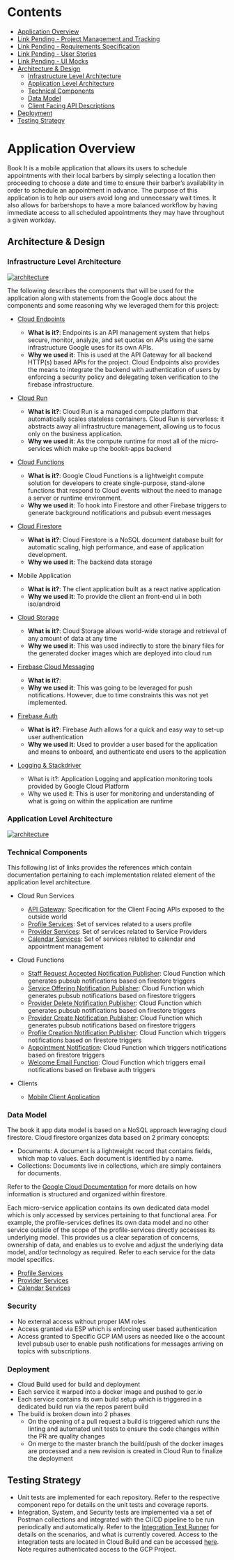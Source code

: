 # Contents

- [Application Overview](#Application-Overview)
- [Link Pending - Project Management and Tracking]()
- [Link Pending - Requirements Specification]()
- [Link Pending - User Stories]()
- [Link Pending - UI Mocks]()
- [Architecture & Design](#Architecture-&-Design)
  - [Infrastructure Level Architecture](#Infrastructure-Level-Architecture)
  - [Application Level Architecture](#Application-Level-Architecture)
  - [Technical Components](#Technical-Components)
  - [Data Model](#Data-Model)
  - [Client Facing API Descriptions](https://endpointsportal.bookit-app-260021.cloud.goog/)
- [Deployment](#Deployment)
- [Testing Strategy](#Testing-Strategy)

# Application Overview

Book It is a mobile application that allows its users to schedule appointments with their local barbers by simply selecting a location then proceeding to choose a date and time to ensure their barber’s availability in order to schedule an appointment in advance. The purpose of this application is to help our users avoid long and unnecessary wait times. It also allows for barbershops to have a more balanced workflow by having immediate access to all scheduled appointments they may have throughout a given workday.

## Architecture & Design

### Infrastructure Level Architecture

[![architecture](./images/architecture/high-level-architecture.png)](./images/high-level-architecture.png)

The following describes the components that will be used for the application along with statements from the Google docs about the components and some reasoning why we leveraged them for this project:

- [Cloud Endpoints](https://cloud.google.com/endpoints/docs/)

  - **What is it?**: Endpoints is an API management system that helps secure, monitor, analyze, and set quotas on APIs using the same infrastructure Google uses for its own APIs.
  - **Why we used it**: This is used at the API Gateway for all backend HTTP(s) based APIs for the project. Cloud Endpoints also provides the means to integrate the backend with authentication of users by enforcing a security policy and delegating token verification to the firebase infrastructure.

- [Cloud Run](https://cloud.google.com/run/docs/)

  - **What is it?**: Cloud Run is a managed compute platform that automatically scales stateless containers. Cloud Run is serverless: it abstracts away all infrastructure management, allowing us to focus only on the business application.
  - **Why we used it**: As the compute runtime for most all of the micro-services which make up the bookit-apps backend

- [Cloud Functions](https://cloud.google.com/functions/docs/)
  - **What is it?**: Google Cloud Functions is a lightweight compute solution for developers to create single-purpose, stand-alone functions that respond to Cloud events without the need to manage a server or runtime environment.
  - **Why we used it**: To hook into Firestore and other Firebase triggers to generate background notifications and pubsub event messages
- [Cloud Firestore](https://cloud.google.com/firestore/docs/)

  - **What is it?**: Cloud Firestore is a NoSQL document database built for automatic scaling, high performance, and ease of application development.
  - **Why we used it**: The backend data storage

- Mobile Application

  - **What is it?**: The client application built as a react native application
  - **Why we used it**: To provide the client an front-end ui in both iso/android

- [Cloud Storage](https://cloud.google.com/storage/docs/)

  - **What is it?**: Cloud Storage allows world-wide storage and retrieval of any amount of data at any time
  - **Why we used it**: This was used indirectly to store the binary files for the generated docker images which are deployed into cloud run

- [Firebase Cloud Messaging]()

  - **What is it?**:
  - **Why we used it**: This was going to be leveraged for push notifications. However, due to time constraints this was not yet implemented.

- [Firebase Auth](https://firebase.google.com/docs/auth)

  - **What is it?**: Firebase Auth allows for a quick and easy way to set-up user authentication
  - **Why we used it**: Used to provider a user based for the application and means to onboard, and authenticate end users to the application

- [Logging & Stackdriver](https://cloud.google.com/stackdriver/docs/)
  - What is it?: Application Logging and application monitoring tools provided by Google Cloud Platform
  - Why we used it: This is user for monitoring and understanding of what is going on within the application are runtime

### Application Level Architecture

[![architecture](./images/architecture/detailed-architecture.png)](./images/detailed-architecture.png)

### Technical Components

This following list of links provides the references which contain documentation pertaining to each implementation related element of the application level architecture.

- Cloud Run Services
    - [API Gateway](https://github.com/bookit-app/api-gateway): Specification for the Client Facing APIs exposed to the outside world
    - [Profile Services](https://github.com/bookit-app/profile-services): Set of services related to a users profile
    - [Provider Services](https://github.com/bookit-app/provider-services): Set of services related to Service Providers
    - [Calendar Services](https://github.com/bookit-app/calender-services): Set of services related to calendar and appointment management

- Cloud Functions
    - [Staff Request Accepted Notification Publisher](https://github.com/bookit-app/staff-request-accepted-notification-publisher): Cloud Function which generates pubsub notifications based on firestore triggers
    - [Service Offering Notification Publisher](https://github.com/bookit-app/service-offering-notification-publisher): Cloud Function which generates pubsub notifications based on firestore triggers
    - [Provider Delete Notification Publisher](https://github.com/bookit-app/provider-delete-notification-publisher): Cloud Function which generates pubsub notifications based on firestore triggers
    - [Provider Create Notification Publisher](https://github.com/bookit-app/provider-create-notification-publisher): Cloud Function which generates pubsub notifications based on firestore triggers
    - [Profile Creation Notification Publisher](https://github.com/bookit-app/profile-create-event-publisher): Cloud Function which triggers notifications based on firestore triggers
    - [Appointment Notification](https://github.com/bookit-app/appointment-notification): Cloud Function which triggers notifications based on firestore triggers
    - [Welcome Email Function](https://github.com/bookit-app/welcome-email-function): Cloud Function which triggers email notifications based on firebase auth triggers

- Clients
    - [Mobile Client Application](https://github.com/bookit-app/capstoneSweng894)

### Data Model

The book it app data model is based on a NoSQL approach leveraging cloud firestore. Cloud firestore organizes data based on 2 primary concepts:

- Documents: A document is a lightweight record that contains fields, which map to values. Each document is identified by a name.
- Collections: Documents live in collections, which are simply containers for documents.

Refer to the [Google Cloud Documentation](https://cloud.google.com/firestore/docs/data-model) for more details on how information is structured and organized within firestore.

Each micro-service application contains its own dedicated data model which is only accessed by services pertaining to that functional area. For example, the profile-services defines its own data model and no other service outside of the scope of the profile-services directly accesses its underlying model. This provides us a clear separation of concerns, ownership of data, and enables us to evolve and adjust the underlying data model, and/or technology as required. Refer to each service for the data model specifics.

- [Profile Services](https://github.com/bookit-app/profile-services#data-model)
- [Provider Services](https://github.com/bookit-app/provider-services#data-model)
- [Calendar Services](https://github.com/bookit-app/calender-services#data-flow-diagram)

### Security

- No external access without proper IAM roles
- Access granted via ESP which is enforcing user based authentication
- Access granted to Specific GCP IAM users as needed like o the account level pubsub user to enable push notifications for messages arriving on topics with subscriptions.

### Deployment

- Cloud Build used for build and deployment
- Each service it warped into a docker image and pushed to gcr.io
- Each service contains its own build setup which is triggered in a dedicated build run via the repos parent build
- The build is broken down into 2 phases
  - On the opening of a pull request a build is triggered which runs the linting and automated unit tests to ensure the code changes within the PR are quality changes
  - On merge to the master branch the build/push of the docker images are processed and a new revision is created in Cloud Run to finalize the deployment

## Testing Strategy

- Unit tests are implemented for each repository. Refer to the respective component repo for details on the unit tests and coverage reports.
- Integration, System, and Security tests are implemented via a set of Postman collections and integrated with the CI/CD pipeline to be run periodically and automatically. Refer to the [Integration Test Runner](https://github.com/bookit-app/integration-test-runner) for details on the scenarios, and what is currently covered. Access to the integration tests are located in Cloud Build and can be accessed [here](https://console.cloud.google.com/cloud-build/builds?project=bookit-app-260021&query=tags%3D%20%22integration-tests%22). Note requires authenticated access to the GCP Project.

